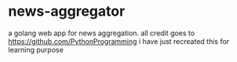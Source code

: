 # news-aggregator
a golang web app for news aggregation. all credit goes to https://github.com/PythonProgramming
i have just recreated this for learning purpose
